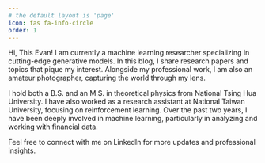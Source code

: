 ```yaml
---
# the default layout is 'page'
icon: fas fa-info-circle
order: 1
---
```


<!-- > Add Markdown syntax content to file `_tabs/about.md`{: .filepath } and it will show up on this page. -->
<!-- {: .prompt-tip } -->


Hi, This Evan! I am currently a machine learning researcher specializing in cutting-edge generative models. In this blog, I share research papers and topics that pique my interest. Alongside my professional work, I am also an amateur photographer, capturing the world through my lens.

I hold both a B.S. and an M.S. in theoretical physics from National Tsing Hua University. I have also worked as a research assistant at National Taiwan University, focusing on reinforcement learning. Over the past two years, I have been deeply involved in machine learning, particularly in analyzing and working with financial data.

Feel free to connect with me on LinkedIn for more updates and professional insights.